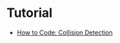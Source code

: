# Tutorial
  - [How to Code: Collision Detection](https://www.youtube.com/watch?v=XYzA_kPWyJ8&list=PLpPnRKq7eNW3We9VdCfx9fprhqXHwTPXL&index=6&pp=iAQB)
